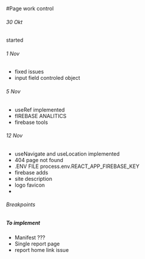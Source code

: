 #Page work control

###### 30 Okt
started 
###### 1 Nov
- fixed issues
- input field controled object
###### 5 Nov
- useRef implemented
- fIREBASE ANALITICS
- firebase tools
###### 12 Nov
- useNavigate and useLocation implemented
- 404 page not found
- .ENV FILE process.env.REACT_APP_FIREBASE_KEY
- firebase adds
- site description
- logo favicon
- 

###### Breakpoints
##### To implement
- Manifest ???
- Single report page
- report home link issue
